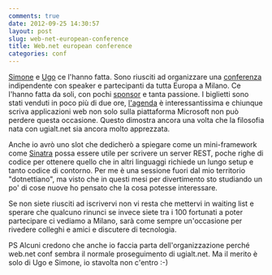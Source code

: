 ```yaml
---
comments: true
date: 2012-09-25 14:30:57
layout: post
slug: web-net-european-conference
title: Web.net european conference
categories: conf
---
```


[Simone](http://codeclimber.net.nz/) e [Ugo](http://tostring.it/) ce l'hanno fatta. Sono riusciti ad organizzare una [conferenza](http://webnetconf.eu/) indipendente con speaker e partecipanti da tutta Europa a Milano. Ce l'hanno fatta da soli, con pochi [sponsor](http://webnetconf.eu/#sponsor) e tanta passione. I biglietti sono stati venduti in poco più di due ore, [l'agenda](http://webnetconf.eu/#agenda) è interessantissima e chiunque scriva applicazioni web non solo sulla piattaforma Microsoft non può perdere questa occasione. Questo dimostra ancora una volta che la filosofia nata con ugialt.net sia ancora molto apprezzata.



Anche io avrò uno slot che dedicherò a spiegare come un mini-framework come [Sinatra](http://www.sinatrarb.com/) possa essere utile per scrivere un server REST, poche righe di codice per ottenere quello che in altri linguaggi richiede un lungo setup e tanto codice di contorno. Per me è una sessione fuori dal mio territorio "dotnettiano", ma visto che in questi mesi per divertimento sto studiando un po' di cose nuove ho pensato che la cosa potesse interessare.

Se non siete riusciti ad iscrivervi non vi resta che mettervi in waiting list e sperare che qualcuno rinunci se invece siete tra i 100 fortunati a poter partecipare ci vediamo a Milano, sarà come sempre un'occasione per rivedere colleghi e amici e discutere di tecnologia.

PS Alcuni credono che anche io faccia parta dell'organizzazione perché web.net conf sembra il normale proseguimento di ugialt.net. Ma il merito è solo di Ugo e Simone, io stavolta non c'entro :-)
